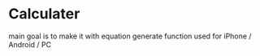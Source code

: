 # Calculater
main goal is to make it with equation generate function used for iPhone / Android / PC
